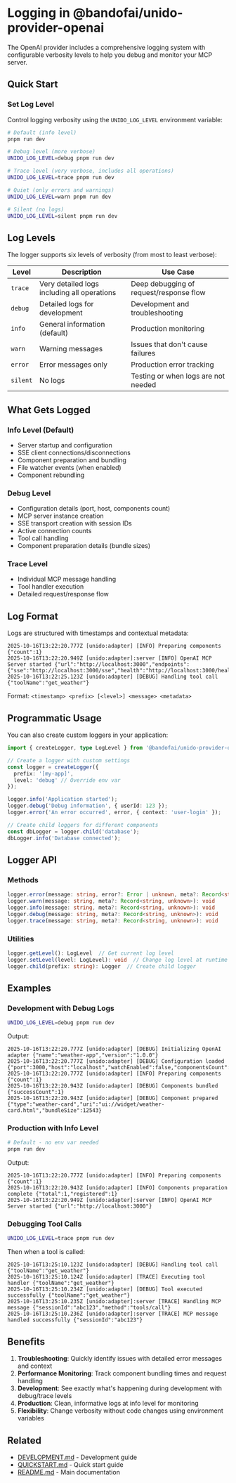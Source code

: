 # Logging in @bandofai/unido-provider-openai

The OpenAI provider includes a comprehensive logging system with configurable verbosity levels to help you debug and monitor your MCP server.

## Quick Start

### Set Log Level

Control logging verbosity using the `UNIDO_LOG_LEVEL` environment variable:

```bash
# Default (info level)
pnpm run dev

# Debug level (more verbose)
UNIDO_LOG_LEVEL=debug pnpm run dev

# Trace level (very verbose, includes all operations)
UNIDO_LOG_LEVEL=trace pnpm run dev

# Quiet (only errors and warnings)
UNIDO_LOG_LEVEL=warn pnpm run dev

# Silent (no logs)
UNIDO_LOG_LEVEL=silent pnpm run dev
```

## Log Levels

The logger supports six levels of verbosity (from most to least verbose):

| Level | Description | Use Case |
|-------|-------------|----------|
| `trace` | Very detailed logs including all operations | Deep debugging of request/response flow |
| `debug` | Detailed logs for development | Development and troubleshooting |
| `info` | General information (default) | Production monitoring |
| `warn` | Warning messages | Issues that don't cause failures |
| `error` | Error messages only | Production error tracking |
| `silent` | No logs | Testing or when logs are not needed |

## What Gets Logged

### Info Level (Default)

- Server startup and configuration
- SSE client connections/disconnections
- Component preparation and bundling
- File watcher events (when enabled)
- Component rebundling

### Debug Level

- Configuration details (port, host, components count)
- MCP server instance creation
- SSE transport creation with session IDs
- Active connection counts
- Tool call handling
- Component preparation details (bundle sizes)

### Trace Level

- Individual MCP message handling
- Tool handler execution
- Detailed request/response flow

## Log Format

Logs are structured with timestamps and contextual metadata:

```
2025-10-16T13:22:20.777Z [unido:adapter] [INFO] Preparing components {"count":1}
2025-10-16T13:22:20.949Z [unido:adapter]:server [INFO] OpenAI MCP Server started {"url":"http://localhost:3000","endpoints":{"sse":"http://localhost:3000/sse","health":"http://localhost:3000/health","info":"http://localhost:3000/info"},"logLevel":"info"}
2025-10-16T13:22:25.123Z [unido:adapter] [DEBUG] Handling tool call {"toolName":"get_weather"}
```

Format: `<timestamp> <prefix> [<level>] <message> <metadata>`

## Programmatic Usage

You can also create custom loggers in your application:

```typescript
import { createLogger, type LogLevel } from '@bandofai/unido-provider-openai';

// Create a logger with custom settings
const logger = createLogger({
  prefix: '[my-app]',
  level: 'debug' // Override env var
});

logger.info('Application started');
logger.debug('Debug information', { userId: 123 });
logger.error('An error occurred', error, { context: 'user-login' });

// Create child loggers for different components
const dbLogger = logger.child('database');
dbLogger.info('Database connected');
```

## Logger API

### Methods

```typescript
logger.error(message: string, error?: Error | unknown, meta?: Record<string, unknown>): void
logger.warn(message: string, meta?: Record<string, unknown>): void
logger.info(message: string, meta?: Record<string, unknown>): void
logger.debug(message: string, meta?: Record<string, unknown>): void
logger.trace(message: string, meta?: Record<string, unknown>): void
```

### Utilities

```typescript
logger.getLevel(): LogLevel  // Get current log level
logger.setLevel(level: LogLevel): void  // Change log level at runtime
logger.child(prefix: string): Logger  // Create child logger
```

## Examples

### Development with Debug Logs

```bash
UNIDO_LOG_LEVEL=debug pnpm run dev
```

Output:
```
2025-10-16T13:22:20.777Z [unido:adapter] [DEBUG] Initializing OpenAI adapter {"name":"weather-app","version":"1.0.0"}
2025-10-16T13:22:20.777Z [unido:adapter] [DEBUG] Configuration loaded {"port":3000,"host":"localhost","watchEnabled":false,"componentsCount":1,"toolsCount":2}
2025-10-16T13:22:20.777Z [unido:adapter] [INFO] Preparing components {"count":1}
2025-10-16T13:22:20.943Z [unido:adapter] [DEBUG] Components bundled {"successCount":1}
2025-10-16T13:22:20.943Z [unido:adapter] [DEBUG] Component prepared {"type":"weather-card","uri":"ui://widget/weather-card.html","bundleSize":12543}
```

### Production with Info Level

```bash
# Default - no env var needed
pnpm run dev
```

Output:
```
2025-10-16T13:22:20.777Z [unido:adapter] [INFO] Preparing components {"count":1}
2025-10-16T13:22:20.943Z [unido:adapter] [INFO] Components preparation complete {"total":1,"registered":1}
2025-10-16T13:22:20.949Z [unido:adapter]:server [INFO] OpenAI MCP Server started {"url":"http://localhost:3000"}
```

### Debugging Tool Calls

```bash
UNIDO_LOG_LEVEL=trace pnpm run dev
```

Then when a tool is called:
```
2025-10-16T13:25:10.123Z [unido:adapter] [DEBUG] Handling tool call {"toolName":"get_weather"}
2025-10-16T13:25:10.124Z [unido:adapter] [TRACE] Executing tool handler {"toolName":"get_weather"}
2025-10-16T13:25:10.234Z [unido:adapter] [DEBUG] Tool executed successfully {"toolName":"get_weather"}
2025-10-16T13:25:10.235Z [unido:adapter]:server [TRACE] Handling MCP message {"sessionId":"abc123","method":"tools/call"}
2025-10-16T13:25:10.236Z [unido:adapter]:server [TRACE] MCP message handled successfully {"sessionId":"abc123"}
```

## Benefits

1. **Troubleshooting**: Quickly identify issues with detailed error messages and context
2. **Performance Monitoring**: Track component bundling times and request handling
3. **Development**: See exactly what's happening during development with debug/trace levels
4. **Production**: Clean, informative logs at info level for monitoring
5. **Flexibility**: Change verbosity without code changes using environment variables

## Related

- [DEVELOPMENT.md](../../../DEVELOPMENT.md) - Development guide
- [QUICKSTART.md](../../../QUICKSTART.md) - Quick start guide
- [README.md](../../../README.md) - Main documentation
